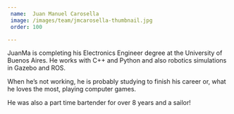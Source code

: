 ```yaml
---
 name:  Juan Manuel Carosella
 image: /images/team/jmcarosella-thumbnail.jpg
 order: 100

---
```


JuanMa is completing his Electronics Engineer degree at the University of Buenos Aires.
He works with C++ and Python and also robotics simulations in Gazebo and ROS.

When he’s not working, he is probably studying to finish his career or, what he loves the most,
playing computer games.

He was also a part time bartender for over 8 years and a sailor!